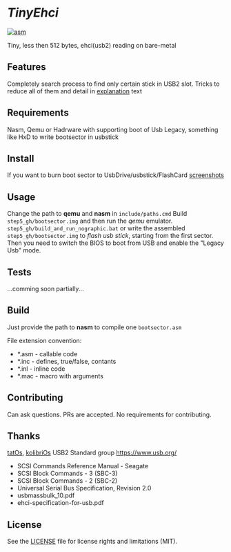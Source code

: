 # _TinyEhci_
[![asm](https://img.shields.io/badge/asm-x86-blue?logo=intel)](
https://en.wikipedia.org/wiki/Assembly_language
)

Tiny, less then 512 bytes, ehci(usb2) reading on bare-metal

## Features
Completely search process to find only certain stick in USB2 slot.
Tricks to reduce all of them and
detail in [explanation](https://alex0vsky.github.io/posts/TinyEhci#Explanation) text

## Requirements
Nasm, Qemu or Hadrware with supporting boot of Usb Legacy, something like HxD to write bootsector in usbstick

## Install
If you want to burn boot sector to UsbDrive/usbstick/FlashCard [screenshots](https://alex0vsky.github.io/posts/TinyEhci#write_bootsector)

## Usage
Change the path to __qemu__ and __nasm__ in `include/paths.cmd`
Build `step5_gh/bootsector.img` and then run the *qemu* emulator.
`step5_gh/build_and_run_nographic.bat`
or write the assembled `step5_gh/bootsector.img` to *flash usb stick*, starting from the first sector.
Then you need to switch the BIOS to boot from USB and enable the "Legacy Usb" mode.

## Tests
...comming soon partially...

## Build
Just provide the path to __nasm__ to compile one `bootsector.asm`

File extension convention:
- *.asm - callable code
- *.inc - defines, true/false, contants
- *.inl - inline code
- *.mac - macro with arguments

## Contributing
Can ask questions. PRs are accepted. No requirements for contributing.

## Thanks
[tatOs](https://github.com/tatimmer/tatOS), [kolibriOs](https://github.com/KolibriOS)
USB2 Standard group https://www.usb.org/
- SCSI Commands Reference Manual - Seagate
- SCSI Block Commands - 3 (SBC-3)
- SCSI Block Commands - 2 (SBC-2)
- Universal Serial Bus Specification, Revision 2.0
- usbmassbulk_10.pdf
- ehci-specification-for-usb.pdf

## License
See the [LICENSE](https://github.com/Alex0vSky/TinyEhci/blob/main/LICENSE) file for license rights and limitations (MIT).
